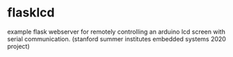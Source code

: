 # flasklcd
example flask webserver for remotely controlling an arduino lcd screen with serial communication. (stanford summer institutes embedded systems 2020 project)
